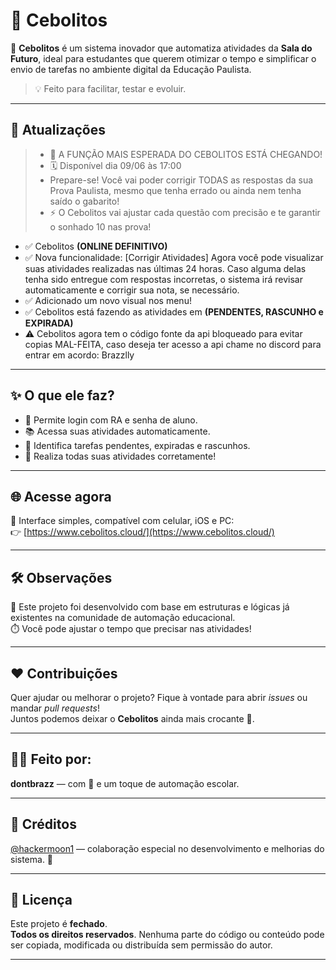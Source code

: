 # 🌿 Cebolitos

🚀 **Cebolitos** é um sistema inovador que automatiza atividades da **Sala do Futuro**, ideal para estudantes que querem otimizar o tempo e simplificar o envio de tarefas no ambiente digital da Educação Paulista.

> 💡 Feito para facilitar, testar e evoluir.

---

## 📌 Atualizações

> - 🎉 A FUNÇÃO MAIS ESPERADA DO CEBOLITOS ESTÁ CHEGANDO!
> - 🗓 Disponível dia 09/06 às 17:00
> - Prepare-se! Você vai poder corrigir TODAS as respostas da sua Prova Paulista, mesmo que tenha errado ou ainda nem tenha saído o gabarito!
> - ⚡ O Cebolitos vai ajustar cada questão com precisão e te garantir o sonhado 10 nas prova!

- ✅ Cebolitos **(ONLINE DEFINITIVO)**
- ✅ Nova funcionalidade: [Corrigir Atividades]
Agora você pode visualizar suas atividades realizadas nas últimas 24 horas. Caso alguma delas tenha sido entregue com respostas incorretas, o sistema irá revisar automaticamente e corrigir sua nota, se necessário.
- ✅ Adicionado um novo visual nos menu!
- ✅ Cebolitos está fazendo as atividades em **(PENDENTES, RASCUNHO e EXPIRADA)**
- ⚠️ Cebolitos agora tem o código fonte da api bloqueado para evitar copias MAL-FEITA, caso deseja ter acesso a api chame no discord para entrar em acordo: Brazzlly

---

## ✨ O que ele faz?

- 🔐 Permite login com RA e senha de aluno.
- 📚 Acessa suas atividades automaticamente.
- 🤖 Identifica tarefas pendentes, expiradas e rascunhos.
- 🧠 Realiza todas suas atividades corretamente!

---

## 🌐 Acesse agora

📲 Interface simples, compatível com celular, iOS e PC:  
👉 [https://www.cebolitos.cloud/](https://www.cebolitos.cloud/)

---

## 🛠️ Observações

🧩 Este projeto foi desenvolvido com base em estruturas e lógicas já existentes na comunidade de automação educacional.  
⏱️ Você pode ajustar o tempo que precisar nas atividades!

---

## ❤️ Contribuições

Quer ajudar ou melhorar o projeto? Fique à vontade para abrir *issues* ou mandar *pull requests*!  
Juntos podemos deixar o **Cebolitos** ainda mais crocante 🌽.

---

## 👨‍💻 Feito por:
**dontbrazz** — com 💚 e um toque de automação escolar.

---

## 📜 Créditos  
[@hackermoon1](https://github.com/hackermoon1/) — colaboração especial no desenvolvimento e melhorias do sistema. 🙌

---

## 📄 Licença

Este projeto é **fechado**.  
**Todos os direitos reservados**. Nenhuma parte do código ou conteúdo pode ser copiada, modificada ou distribuída sem permissão do autor.

---
